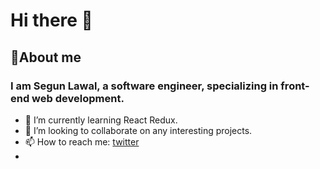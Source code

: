 # Hi there 👋

## 💬About me
### I am Segun Lawal, a software engineer, specializing in front-end web development.
- 🌱 I’m currently learning React Redux.
- 👯 I’m looking to collaborate on any interesting projects.
- 📫 How to reach me: [twitter](https://twitter.com/Segun__Lawal)
- ![<Twitter>](https://img.shields.io/badge/<Twitter>-<white>?style=for-the-badge&logo=<Twitter>&logoColor=<blue>)


<!--
**segunlawal/segunlawal** is a ✨ _special_ ✨ repository because its `README.md` (this file) appears on your GitHub profile.

Here are some ideas to get you started:

- 🔭 I’m currently working on ...
- 🌱 I’m currently learning ...
- 👯 I’m looking to collaborate on ...
- 🤔 I’m looking for help with ...
- 💬 Ask me about ...
- 📫 How to reach me: ...
- 😄 Pronouns: ...
- ⚡ Fun fact: ...
-->
